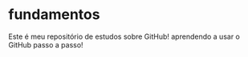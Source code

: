 # fundamentos
Este é meu repositório de estudos sobre GitHub!
aprendendo a usar o GitHub passo a passo!
